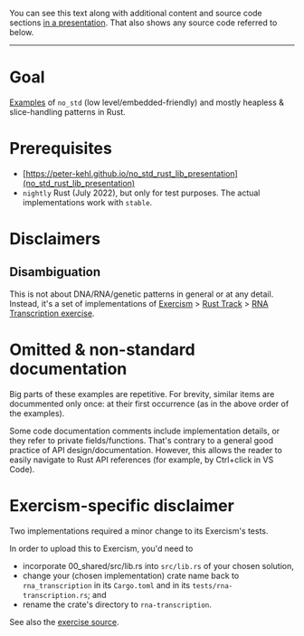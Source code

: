 <!-- The following comments hides this section from being shown by
     https://peter-kehl.github.io/no_std_rna_slice_patterns_presentation.
-->
<!-- .slide: data-visibility="hidden" -->
You can see this text along with additional content and source code sections [in a
presentation](../no_std_rna_slice_patterns_presentation). That also shows any source code referred
to below.
<!-- Any comments in source starting with "presentation-" are anchors/delimiters for the above presentation.
-->
---

# Goal
[Examples](https://github.com/peter-kehl/no_std_rna_slice_patterns) of `no_std` (low
level/embedded-friendly) and mostly heapless & slice-handling patterns in Rust.

# Prerequisites
- [https://peter-kehl.github.io/no_std_rust_lib_presentation](no_std_rust_lib_presentation)
- `nightly` Rust (July 2022), but only for test purposes. The actual implementations work with `stable`.

# Disclaimers
## Disambiguation
This is not about DNA/RNA/genetic patterns in general or at any detail. Instead, it's a set of
implementations of [Exercism](https://exercism.org) > [Rust Track](https://exercism.org/tracks/rust) > [RNA Transcription exercise](https://exercism.org/tracks/rust/exercises/rna-transcription).

# Omitted & non-standard documentation
Big parts of these examples are repetitive. For brevity, similar items are docummented only once: at
their first occurrence (as in the above order of the examples).

Some code documentation comments include implementation details, or they refer to private
fields/functions. That's contrary to a general good practice of API design/documentation. However,
this allows the reader to easily navigate to Rust API references (for example, by Ctrl+click in VS
Code).

# Exercism-specific disclaimer
Two implementations required a minor change to its Exercism's tests.

In order to upload this to Exercism, you'd need to
- incorporate 00_shared/src/lib.rs into `src/lib.rs` of your chosen solution,
- change your (chosen implementation) crate name back to `rna_transcription` in its `Cargo.toml` and
  in its `tests/rna-transcription.rs`; and
- rename the crate's directory to `rna-transcription`.

See also the [exercise source](https://github.com/exercism/rust/tree/main/exercises/practice/rna-transcription).

